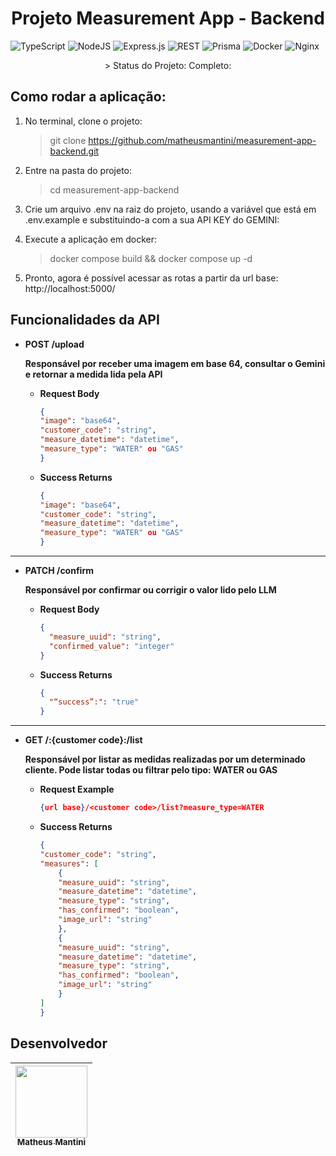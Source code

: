 <h1 align="center"> Projeto Measurement App - Backend </h1>

![TypeScript](https://img.shields.io/badge/typescript-%23007ACC.svg?style=for-the-badge&logo=typescript&logoColor=white)
![NodeJS](https://img.shields.io/badge/node.js-6DA55F?style=for-the-badge&logo=node.js&logoColor=white)
![Express.js](https://img.shields.io/badge/express.js-%23404d59.svg?style=for-the-badge&logo=express&logoColor=%2361DAFB)
![REST](https://img.shields.io/badge/REST%20API-%231572B6.svg?style=for-the-badge)
![Prisma](https://img.shields.io/badge/Prisma-3982CE?style=for-the-badge&logo=Prisma&logoColor=white)
![Docker](https://img.shields.io/badge/docker-%230db7ed.svg?style=for-the-badge&logo=docker&logoColor=white)
![Nginx](https://img.shields.io/badge/nginx-%23009639.svg?style=for-the-badge&logo=nginx&logoColor=white)

<p align="center">> Status do Projeto: Completo:</p>

## Como rodar a aplicação:

1. No terminal, clone o projeto:

   > git clone https://github.com/matheusmantini/measurement-app-backend.git

2. Entre na pasta do projeto:

   > cd measurement-app-backend

3. Crie um arquivo .env na raiz do projeto, usando a variável que está em .env.example e substituindo-a com a sua API KEY do GEMINI:

4. Execute a aplicação em docker:

   > docker compose build && docker compose up -d

5. Pronto, agora é possível acessar as rotas a partir da url base: http://localhost:5000/

## Funcionalidades da API

- **POST /upload**

  **Responsável por receber uma imagem em base 64, consultar o Gemini e retornar a medida lida pela API**

  - **Request Body**
    ```json
    {
    "image": "base64",
    "customer_code": "string",
    "measure_datetime": "datetime",
    "measure_type": "WATER" ou "GAS"
    }
    ```
  - **Success Returns**
    ```json
    {
    "image": "base64",
    "customer_code": "string",
    "measure_datetime": "datetime",
    "measure_type": "WATER" ou "GAS"
    }
    ```

---

- **PATCH /confirm**

  **Responsável por confirmar ou corrigir o valor lido pelo LLM**

  - **Request Body**
    ```json
    {
      "measure_uuid": "string",
      "confirmed_value": "integer"
    }
    ```
  - **Success Returns**
    ```json
    {
      "“success”:": "true"
    }
    ```

---

- **GET /:{customer code}:/list**

  **Responsável por listar as medidas realizadas por um determinado cliente. Pode listar todas ou filtrar pelo tipo: WATER ou GAS**

  - **Request Example**
    ```json
    {url base}/<customer code>/list?measure_type=WATER
    ```
  - **Success Returns**
    ```json
    {
    "customer_code": "string",
    "measures": [
        {
        "measure_uuid": "string",
        "measure_datetime": "datetime",
        "measure_type": "string",
        "has_confirmed": "boolean",
        "image_url": "string"
        },
        {
        "measure_uuid": "string",
        "measure_datetime": "datetime",
        "measure_type": "string",
        "has_confirmed": "boolean",
        "image_url": "string"
        }
    ]
    }

## Desenvolvedor

| [<img src="https://avatars.githubusercontent.com/u/71985890?v=4" width=115 > <br> <sub> Matheus Mantini </sub>](https://www.linkedin.com/in/matheusmantini/) |
| :----------------------------------------------------------------------------------------------------------------------------------------------------------: |
